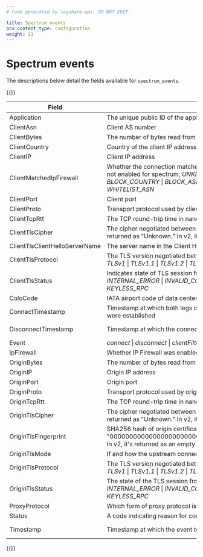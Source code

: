 ```yaml
---
# Code generated by logshare-api. DO NOT EDIT.

title: Spectrum events
pcx_content_type: configuration
weight: 21
---
```


# Spectrum events

The descriptions below detail the fields available for `spectrum_events`.

{{<table-wrap>}}

| Field                          | Value                                                                                                                                                                                                                                                                                                                           | Type          |
| ------------------------------ | ------------------------------------------------------------------------------------------------------------------------------------------------------------------------------------------------------------------------------------------------------------------------------------------------------------------------------- | ------------- |
| Application                    | The unique public ID of the application on which the event occurred                                                                                                                                                                                                                                                             | string        |
| ClientAsn                      | Client AS number                                                                                                                                                                                                                                                                                                                | int           |
| ClientBytes                    | The number of bytes read from the client by the Spectrum service                                                                                                                                                                                                                                                                | int           |
| ClientCountry                  | Country of the client IP address                                                                                                                                                                                                                                                                                                | string        |
| ClientIP                       | Client IP address                                                                                                                                                                                                                                                                                                               | string        |
| ClientMatchedIpFirewall        | Whether the connection matched any IP Firewall rules. UNKNOWN = No match or Firewall not enabled for spectrum; <em>UNKNOWN</em> \| <em>ALLOW</em> \| <em>BLOCK_ERROR</em> \| <em>BLOCK_IP</em> \| <em>BLOCK_COUNTRY</em> \| <em>BLOCK_ASN</em> \| <em>WHITELIST_IP</em> \| <em>WHITELIST_COUNTRY</em> \| <em>WHITELIST_ASN</em> | string        |
| ClientPort                     | Client port                                                                                                                                                                                                                                                                                                                     | int           |
| ClientProto                    | Transport protocol used by client; <em>tcp</em> \| <em>udp</em> \| <em>unix</em>                                                                                                                                                                                                                                                | string        |
| ClientTcpRtt                   | The TCP round-trip time in nanoseconds between the client and Spectrum                                                                                                                                                                                                                                                          | int           |
| ClientTlsCipher                | The cipher negotiated between the client and Spectrum. In v1, an unknown cipher returned as "Unknown." In v2, it's returned as "UNK."                                                                                                                                                                                           | string        |
| ClientTlsClientHelloServerName | The server name in the Client Hello message from client to Spectrum                                                                                                                                                                                                                                                             | string        |
| ClientTlsProtocol              | The TLS version negotiated between the client and Spectrum; <em>unknown</em> \| <em>none</em> \| <em>SSLv3</em> \| <em>TLSv1</em> \| <em>TLSv1.1</em> \| <em>TLSv1.2</em> \| <em>TLSv1.3</em>                                                                                                                                   | string        |
| ClientTlsStatus                | Indicates state of TLS session from the client to Spectrum; <em>UNKNOWN</em> \| <em>OK</em> \| <em>INTERNAL_ERROR</em> \| <em>INVALID_CONFIG</em> \| <em>INVALID_SNI</em> \| <em>HANDSHAKE_FAILED</em> \| <em>KEYLESS_RPC</em>                                                                                                  | string        |
| ColoCode                       | IATA airport code of data center that received the request                                                                                                                                                                                                                                                                      | string        |
| ConnectTimestamp               | Timestamp at which both legs of the connection (client/edge, edge/origin or nexthop) were established                                                                                                                                                                                                                           | int or string |
| DisconnectTimestamp            | Timestamp at which the connection was closed                                                                                                                                                                                                                                                                                    | int or string |
| Event                          | <em>connect</em> \| <em>disconnect</em> \| <em>clientFiltered</em> \| <em>tlsError</em> \| <em>resolveOrigin</em> \| <em>originError</em>                                                                                                                                                                                       | string        |
| IpFirewall                     | Whether IP Firewall was enabled at time of connection                                                                                                                                                                                                                                                                           | bool          |
| OriginBytes                    | The number of bytes read from the origin by Spectrum                                                                                                                                                                                                                                                                            | int           |
| OriginIP                       | Origin IP address                                                                                                                                                                                                                                                                                                               | string        |
| OriginPort                     | Origin port                                                                                                                                                                                                                                                                                                                     | int           |
| OriginProto                    | Transport protocol used by origin; <em>tcp</em> \| <em>udp</em> \| <em>unix</em>                                                                                                                                                                                                                                                | string        |
| OriginTcpRtt                   | The TCP round-trip time in nanoseconds between Spectrum and the origin                                                                                                                                                                                                                                                          | int           |
| OriginTlsCipher                | The cipher negotiated between Spectrum and the origin. In v1, an unknown cipher returned as "Unknown." In v2, it's returned as "UNK."                                                                                                                                                                                           | string        |
| OriginTlsFingerprint           | SHA256 hash of origin certificate. In v1, an unknown SHA256 hash is returned as "0000000000000000000000000000000000000000000000000000000000000000." In v2, it's returned as an empty string.                                                                                                                                    | string        |
| OriginTlsMode                  | If and how the upstream connection is encrypted; <em>unknown</em> \| <em>off</em> \| <em>flexible</em> \| <em>full</em> \| <em>strict</em>                                                                                                                                                                                      | string        |
| OriginTlsProtocol              | The TLS version negotiated between Spectrum and the origin; <em>unknown</em> \| <em>none</em> \| <em>SSLv3</em> \| <em>TLSv1</em> \| <em>TLSv1.1</em> \| <em>TLSv1.2</em> \| <em>TLSv1.3</em>                                                                                                                                   | string        |
| OriginTlsStatus                | The state of the TLS session from Spectrum to the origin; <em>UNKNOWN</em> \| <em>OK</em> \| <em>INTERNAL_ERROR</em> \| <em>INVALID_CONFIG</em> \| <em>INVALID_SNI</em> \| <em>HANDSHAKE_FAILED</em> \| <em>KEYLESS_RPC</em>                                                                                                    | string        |
| ProxyProtocol                  | Which form of proxy protocol is applied to the given connection; <em>off</em> \| <em>v1</em> \| <em>v2</em> \| <em>simple</em>                                                                                                                                                                                                  | string        |
| Status                         | A code indicating reason for connection closure                                                                                                                                                                                                                                                                                 | int           |
| Timestamp                      | Timestamp at which the event took place                                                                                                                                                                                                                                                                                         | int or string |

{{</table-wrap>}}
